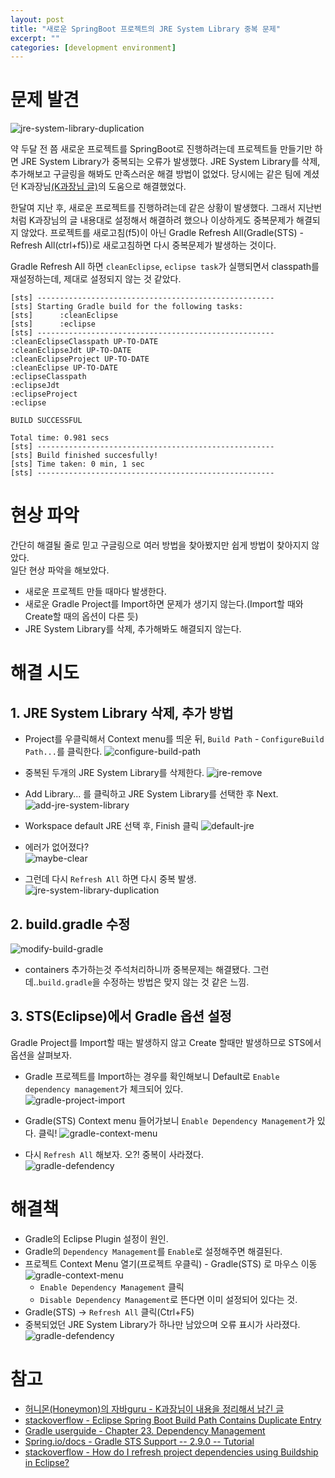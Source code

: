 ```yaml
---
layout: post
title: "새로운 SpringBoot 프로젝트의 JRE System Library 중복 문제"
excerpt: ""
categories: [development environment]
---
```


# 문제 발견
![jre-system-library-duplication](/img/posts/2016-06-28/jre-system-library-duplication.png)

약 두달 전 쯤 새로운 프로젝트를 SpringBoot로 진행하려는데 프로젝트들 만들기만 하면 JRE System Library가 중복되는 오류가 발생했다. JRE System Library를 삭제, 추가해보고 구글링을 해봐도 만족스러운 해결 방법이 없었다. 당시에는 같은 팀에 계셨던 K과장님[(K과장님 글)](http://java.ihoney.pe.kr/438)의 도움으로 해결했었다.

한달여 지난 후, 새로운 프로젝트를 진행하려는데 같은 상황이 발생했다. 그래서 지난번처럼 K과장님의 글 내용대로 설정해서 해결하려 했으나 이상하게도 중복문제가 해결되지 않았다. 프로젝트를 새로고침(f5)이 아닌 Gradle Refresh All(Gradle(STS) - Refresh All(ctrl+f5))로 새로고침하면 다시 중복문제가 발생하는 것이다.

Gradle Refresh All 하면 `cleanEclipse`, `eclipse task`가 실행되면서 classpath를 재설정하는데, 제대로 설정되지 않는 것 같았다.  

```
[sts] -----------------------------------------------------
[sts] Starting Gradle build for the following tasks:
[sts]      :cleanEclipse
[sts]      :eclipse
[sts] -----------------------------------------------------
:cleanEclipseClasspath UP-TO-DATE
:cleanEclipseJdt UP-TO-DATE
:cleanEclipseProject UP-TO-DATE
:cleanEclipse UP-TO-DATE
:eclipseClasspath
:eclipseJdt
:eclipseProject
:eclipse

BUILD SUCCESSFUL

Total time: 0.981 secs
[sts] -----------------------------------------------------
[sts] Build finished succesfully!
[sts] Time taken: 0 min, 1 sec
[sts] -----------------------------------------------------
```

# 현상 파악
간단히 해결될 줄로 믿고 구글링으로 여러 방법을 찾아봤지만 쉽게 방법이 찾아지지 않았다.  
일단 현상 파악을 해보았다.

- 새로운 프로젝트 만들 때마다 발생한다.
- 새로운 Gradle Project를 Import하면 문제가 생기지 않는다.(Import할 때와 Create할 때의 옵션이 다른 듯)
- JRE System Library를 삭제, 추가해봐도 해결되지 않는다.

# 해결 시도

## 1. JRE System Library 삭제, 추가 방법
- Project를 우클릭해서 Context menu를 띄운 뒤, `Build Path` - `ConfigureBuild Path...`를 클릭한다.
![configure-build-path](/img/posts/2016-06-28/configure-build-path.png)

- 중복된 두개의 JRE System Library를 삭제한다.
![jre-remove](/img/posts/2016-06-28/jre-remove.png)  

- Add Library... 를 클릭하고 JRE System Library를 선택한 후 Next.
![add-jre-system-library](/img/posts/2016-06-28/add-jre-system-library.png)  

- Workspace default JRE 선택 후, Finish 클릭
![default-jre](/img/posts/2016-06-28/default-jre.png)

- 에러가 없어졌다?  
![maybe-clear](/img/posts/2016-06-28/maybe-clear.png)  

- 그런데 다시 `Refresh All` 하면 다시 중복 발생.  
![jre-system-library-duplication](/img/posts/2016-06-28/jre-system-library-duplication.png)

## 2. build.gradle 수정
![modify-build-gradle](/img/posts/2016-06-28/modify-build-gradle.png)

- containers 추가하는것 주석처리하니까 중복문제는 해결됐다. 그런데..`build.gradle`을 수정하는 방법은 맞지 않는 것 같은 느낌.

## 3. STS(Eclipse)에서 Gradle 옵션 설정
Gradle Project를 Import할 때는 발생하지 않고 Create 할때만 발생하므로 STS에서 옵션을 살펴보자.

- Gradle 프로젝트를 Import하는 경우를 확인해보니 Default로 `Enable dependency management`가 체크되어 있다.  
![gradle-project-import](/img/posts/2016-06-28/gradle-project-import.png)

- Gradle(STS) Context menu 들어가보니 `Enable Dependency Management`가 있다. 클릭!
![gradle-context-menu](/img/posts/2016-06-28/gradle-context-menu.png)

- 다시 `Refresh All` 해보자. 오?! 중복이 사라졌다.  
![gradle-defendency](/img/posts/2016-06-28/gradle-defendency.png)


# 해결책
- Gradle의 Eclipse Plugin 설정이 원인.
- Gradle의 `Dependency Management`를 `Enable`로 설정해주면 해결된다.
- 프로젝트 Context Menu 열기(프로젝트 우클릭) - Gradle(STS) 로 마우스 이동
![gradle-context-menu](/img/posts/2016-06-28/gradle-context-menu.png)
  - `Enable Dependency Management` 클릭
  - `Disable Dependency Management`로 뜬다면 이미 설정되어 있다는 것.
- Gradle(STS) -> `Refresh All` 클릭(Ctrl+F5)
- 중복되었던 JRE System Library가 하나만 남았으며 오류 표시가 사라졌다.
![gradle-defendency](/img/posts/2016-06-28/gradle-defendency.png)

# 참고
- [허니몬(Honeymon)의 자바guru - K과장님이 내용을 정리해서 남긴 글](http://java.ihoney.pe.kr/438)
- [stackoverflow - Eclipse Spring Boot Build Path Contains Duplicate Entry](http://stackoverflow.com/questions/36507516/eclipse-spring-boot-build-path-contains-duplicate-entry)
- [Gradle userguide - Chapter 23. Dependency Management](https://docs.gradle.org/current/userguide/dependency_management.html)
- [Spring.io/docs - Gradle STS Support -- 2.9.0 -- Tutorial](http://docs.spring.io/sts/docs/2.9.0.old/reference/html/gradle/gradle-sts-tutorial.html)
- [stackoverflow - How do I refresh project dependencies using Buildship in Eclipse?](http://stackoverflow.com/questions/31092934/how-do-i-refresh-project-dependencies-using-buildship-in-eclipse)
